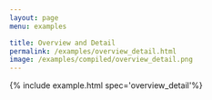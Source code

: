 ```yaml
---
layout: page
menu: examples

title: Overview and Detail
permalink: /examples/overview_detail.html
image: /examples/compiled/overview_detail.png
---
```




{% include example.html spec='overview_detail'%}
